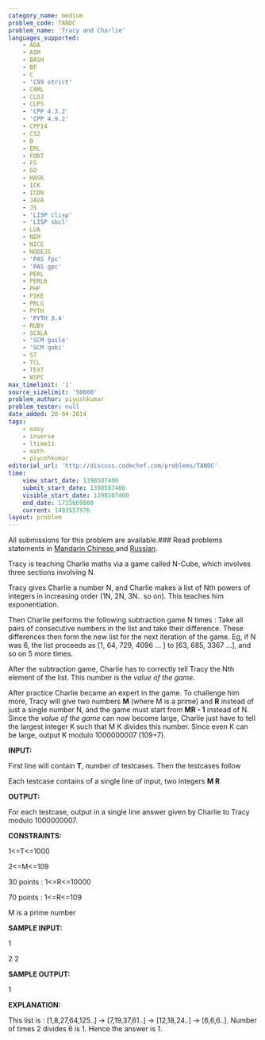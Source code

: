 ```yaml
---
category_name: medium
problem_code: TANDC
problem_name: 'Tracy and Charlie'
languages_supported:
    - ADA
    - ASM
    - BASH
    - BF
    - C
    - 'C99 strict'
    - CAML
    - CLOJ
    - CLPS
    - 'CPP 4.3.2'
    - 'CPP 4.9.2'
    - CPP14
    - CS2
    - D
    - ERL
    - FORT
    - FS
    - GO
    - HASK
    - ICK
    - ICON
    - JAVA
    - JS
    - 'LISP clisp'
    - 'LISP sbcl'
    - LUA
    - NEM
    - NICE
    - NODEJS
    - 'PAS fpc'
    - 'PAS gpc'
    - PERL
    - PERL6
    - PHP
    - PIKE
    - PRLG
    - PYTH
    - 'PYTH 3.4'
    - RUBY
    - SCALA
    - 'SCM guile'
    - 'SCM qobi'
    - ST
    - TCL
    - TEXT
    - WSPC
max_timelimit: '1'
source_sizelimit: '50000'
problem_author: piyushkumar
problem_tester: null
date_added: 20-04-2014
tags:
    - easy
    - inverse
    - ltime11
    - math
    - piyushkumar
editorial_url: 'http://discuss.codechef.com/problems/TANDC'
time:
    view_start_date: 1398587400
    submit_start_date: 1398587400
    visible_start_date: 1398587400
    end_date: 1735669800
    current: 1493557976
layout: problem
---
```

All submissions for this problem are available.###  Read problems statements in [Mandarin Chinese ](http://www.codechef.com/download/translated/LTIME11/mandarin/TANDC.pdf) and [Russian](http://www.codechef.com/download/translated/LTIME11/russian/TANDC.pdf).

Tracy is teaching Charlie maths via a game called N-Cube, which involves three sections involving N.

Tracy gives Charlie a number N, and Charlie makes a list of Nth powers of integers in increasing order (1N, 2N, 3N.. so on). This teaches him exponentiation. 

Then Charlie performs the following subtraction game N times : Take all pairs of consecutive numbers in the list and take their difference. These differences then form the new list for the next iteration of the game. Eg, if N was 6, the list proceeds as \[1, 64, 729, 4096 ... \] to \[63, 685, 3367 ...\], and so on 5 more times.

After the subtraction game, Charlie has to correctly tell Tracy the Nth element of the list. This number is the *value of the game*. 



After practice Charlie became an expert in the game. To challenge him more, Tracy will give two numbers **M** (where M is a prime) and **R** instead of just a single number N, and the game must start from **MR - 1** instead of N. Since the *value of the game* can now become large, Charlie just have to tell the largest integer K such that M K  divides this number. Since even K can be large, output K modulo 1000000007 (109+7).



**INPUT:**

First line will contain **T**, number of testcases. Then the testcases follow

Each testcase contains of a single line of input, two integers **M R**



**OUTPUT:**

For each testcase, output in a single line answer given by Charlie to Tracy modulo 1000000007.



**CONSTRAINTS:**

1&lt;=T&lt;=1000

2&lt;=M&lt;=109

30 points : 1&lt;=R&lt;=10000

70 points : 1&lt;=R&lt;=109

M is a prime number



**SAMPLE INPUT:**

1

2 2



**SAMPLE OUTPUT:**

1



**EXPLANATION:**

This list is :
\[1,8,27,64,125..\] -&gt; \[7,19,37,61..\] -&gt; \[12,18,24..\] -&gt; \[6,6,6..\]. Number of times 2 divides 6 is 1. Hence the answer is 1.
